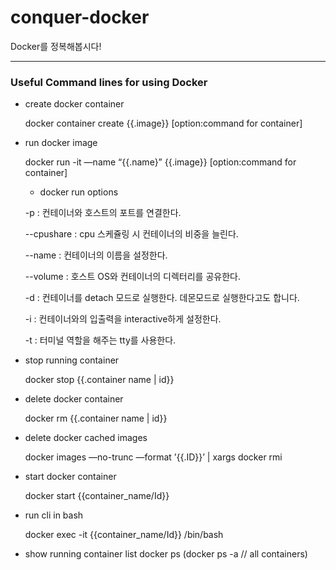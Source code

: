 # conquer-docker
Docker를 정복해봅시다!

---

### Useful Command lines for using Docker

* create docker container

  docker container create {{.image}} [option:command for container]

* run docker image

  docker run -it —name “{{.name}” {{.image}} [option:command for container]

  * docker run options

  -p : 컨테이너와 호스트의 포트를 연결한다.

  --cpushare : cpu 스케쥴링 시 컨테이너의 비중을 늘린다.

  --name : 컨테이너의 이름을 설정한다.

  --volume : 호스트 OS와 컨테이너의 디렉터리를 공유한다.

  -d : 컨테이너를 detach 모드로 실행한다. 데몬모드로 실행한다고도 합니다.

  -i : 컨테이너와의 입출력을 interactive하게 설정한다.

  -t : 터미널 역할을 해주는 tty를 사용한다.

* stop running container

  docker stop {{.container name | id}}

* delete docker container

  docker rm {{.container name | id}}

* delete docker cached images

  docker images —no-trunc —format ’{{.ID}}’ | xargs docker rmi

* start docker container

  docker start {{container_name/Id}}

* run cli in bash

  docker exec -it {{container_name/Id}} /bin/bash

* show running container list
  docker ps
  (docker ps -a // all containers)


